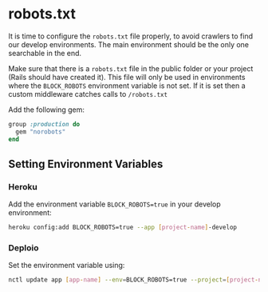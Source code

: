 # robots.txt

It is time to configure the `robots.txt` file properly, to avoid crawlers to find our develop environments.
The main environment should be the only one searchable in the end.

Make sure that there is a `robots.txt` file in the public folder or your project (Rails should have created it).
This file will only be used in environments where the `BLOCK_ROBOTS` environment variable is not set.
If it is set then a custom middleware catches calls to `/robots.txt`

Add the following gem:

```ruby
group :production do
  gem "norobots"
end
```

## Setting Environment Variables

### Heroku

Add the environment variable `BLOCK_ROBOTS=true` in your develop environment:

```sh
heroku config:add BLOCK_ROBOTS=true --app [project-name]-develop
```

### Deploio

Set the environment variable using:

```sh
nctl update app [app-name] --env=BLOCK_ROBOTS=true --project=[project-name]
```
